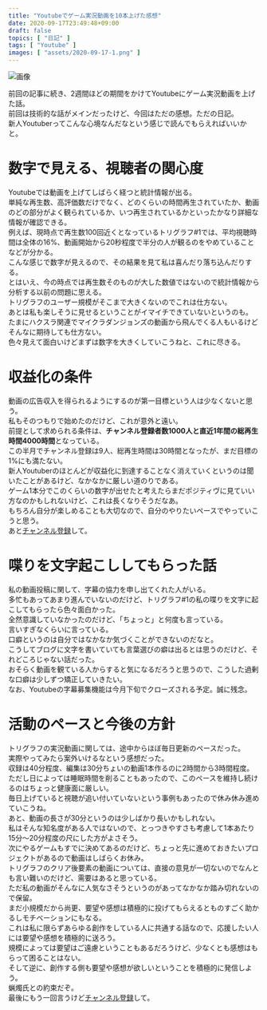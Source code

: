 ```yaml
---
title: "Youtubeでゲーム実況動画を10本上げた感想"
date: 2020-09-17T23:49:48+09:00
draft: false
topics: [ "日記" ]
tags: [ "Youtube" ]
images: [ "assets/2020-09-17-1.png" ]
---
```


![画像](/assets/2020-09-17-1.png "画像")

前回の記事に続き、2週間ほどの期間をかけてYoutubeにゲーム実況動画を上げた話。  
前回は技術的な話がメインだったけど、今回はただの感想。ただの日記。  
新人Youtuberってこんな心境なんだなという感じで読んでもらえればいいかと。

# 数字で見える、視聴者の関心度

Youtubeでは動画を上げてしばらく経つと統計情報が出る。  
単純な再生数、高評価数だけでなく、どのくらいの時間再生されていたか、動画のどの部分がよく観られているか、いつ再生されているかといったかなり詳細な情報が確認できる。  
例えば、現時点で再生数100回近くとなっているトリグラフ#1では、平均視聴時間は全体の16%、動画開始から20秒程度で半分の人が観るのをやめていることなどが分かる。  
こんな感じで数字が見えるので、その結果を見て私は喜んだり落ち込んだりする。  
とはいえ、今の時点では再生数そのものが大した数値ではないので統計情報から分析する以前の問題に思える。  
トリグラフのユーザー規模がそこまで大きくないのでこれは仕方ない。  
あとは私も楽しそうに見せるということがイマイチできていないというのも。  
たまにハクスラ関連でマイクラダンジョンズの動画から飛んでくる人もいるけどそんなに期待しても仕方ない。  
色々見えて面白いけどまずは数字を大きくしていこうねと、これに尽きる。

# 収益化の条件

動画の広告収入を得られるようにするのが第一目標という人は少なくないと思う。  
私もそのつもりで始めたのだけど、これが意外と遠い。  
前提として求められる条件は、**チャンネル登録者数1000人と直近1年間の総再生時間4000時間**となっている。  
この半月でチャンネル登録は9人、総再生時間は30時間となったが、まだ目標の1%にも満たない。  
新人Youtuberのほとんどが収益化に到達することなく消えていくというのは聞いたことがあるけど、なかなかに厳しい道のりである。  
ゲーム1本分でこのくらいの数字が出せたと考えたらまだポジティヴに見ていい方なのかもしれないけど、これは長くなりそうだなあ。  
もちろん自分が楽しめることも大切なので、自分のやりたいペースでやっていこうと思う。  
あと[チャンネル登録](https://www.youtube.com/channel/UC0wzKgdczgwcFlHsbylBOfg)して。

# 喋りを文字起こししてもらった話

私の動画投稿に関して、字幕の協力を申し出てくれた人がいる。  
多忙もあってあまり進んでいないのだけど、トリグラフ#1の私の喋りを文字に起こしてもらったら色々面白かった。  
全然意識していなかったのだけど、「ちょっと」と何度も言っている。  
言いすぎなくらいに言っている。  
口癖というのは自分ではなかなか気づくことができないのだなと。  
こうしてブログに文字を書いていても言葉選びの癖は出るとは思うのだけど、それどころじゃない話だった。  
おそらく動画を観ている人からすると気になるだろうと思うので、こうした過剰な口癖は少しずつ矯正していきたい。  
なお、Youtubeの字幕募集機能は今月下旬でクローズされる予定。誠に残念。

# 活動のペースと今後の方針

トリグラフの実況動画に関しては、途中からほぼ毎日更新のペースだった。  
実際やってみたら案外いけるなという感想だった。  
収録は40分程度、編集は30分ちょいの動画1本作るのに2時間から3時間程度。  
ただし日によっては睡眠時間を削ることもあったので、このペースを維持し続けるのはちょっと健康面に厳しい。  
毎日上げていると視聴が追い付いていないという事例もあったので休み休み進めていこうね。  
あと、動画の長さが30分というのは少しばかり長いかもしれない。  
私はそんな知名度がある人ではないので、とっつきやすさも考慮して1本あたり15分～20分程度の尺にした方がよさそう。  
次にやるゲームもすでに決めてあるのだけど、ちょっと先に進めておきたいプロジェクトがあるので動画はしばらくお休み。  
トリグラフのクリア後要素の動画については、直接の意見が一切ないのでなんとも言い難いのだけど、需要はあると思っている。  
ただ私の動画がそんなに人気なさそうというのがあってなかなか踏み切れないので保留。  
まだ小規模だから尚更、要望や感想は積極的に投げてもらえるとものすごく助かるしモチベーションにもなる。  
これは私に限らずあらゆる創作をしている人に共通する話なので、応援したい人には要望や感想を積極的に送ろう。  
規模によっては要望はご遠慮ということもあるだろうけど、少なくとも感想はもらって困ることはない。  
そして逆に、創作する側も要望や感想が欲しいということを積極的に発信しよう。  
蝋燭氏との約束だぞ。  
最後にもう一回言うけど[チャンネル登録](https://www.youtube.com/channel/UC0wzKgdczgwcFlHsbylBOfg)して。
